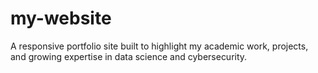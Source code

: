 # my-website
A responsive portfolio site built to highlight my academic work, projects, and growing expertise in data science and cybersecurity.
